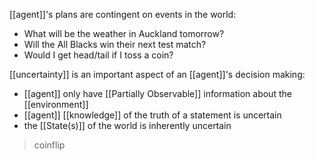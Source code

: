 [[agent]]'s plans are contingent on events in the world:
- What will be the weather in Auckland tomorrow?
- Will the All Blacks win their next test match?
- Would I get head/tail if I toss a coin?

[[uncertainty]] is an important aspect of an [[agent]]'s decision making:
- [[agent]] only have [[Partially Observable]] information about the [[environment]]
- [[agent]] [[knowledge]] of the truth of a statement is uncertain
- the [[State(s)]] of the world is inherently uncertain
>	coinflip
